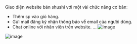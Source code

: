 Giao diện website bán shushi với một vài chức năng cơ bản:
- Thêm sp vào giỏ hàng.
- Gửi mail đăng ký nhận thông báo về email của người dùng.
- Chat online với nhân viên trên website.
...
![image](https://user-images.githubusercontent.com/99135582/216496407-80dcdc0f-350f-4741-b23f-8e16d3b2cb0b.png)

![image](https://user-images.githubusercontent.com/99135582/216496322-79d1d7fb-76b8-4509-99e5-86b044bca009.png)
